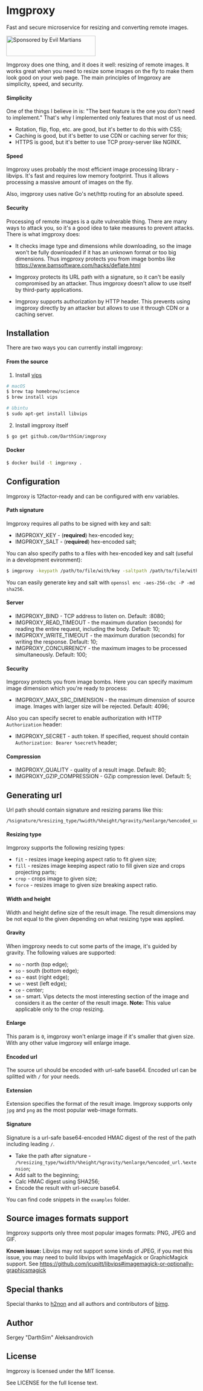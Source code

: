 # Imgproxy

Fast and secure microservice for resizing and converting remote images.

<a href="https://evilmartians.com/?utm_source=overmind">
<img src="https://evilmartians.com/badges/sponsored-by-evil-martians.svg" alt="Sponsored by Evil Martians" width="236" height="54">
</a>

Imgproxy does one thing, and it does it well: resizing of remote images. It works great when you need to resize some images on the fly to make them look good on your web page. The main principles of Imgproxy are simplicity, speed, and security.

#### Simplicity

One of the things I believe in is: "The best feature is the one you don't need to implement." That's why I implemented only features that most of us need.

* Rotation, flip, flop, etc. are good, but it's better to do this with CSS;
* Caching is good, but it's better to use CDN or caching server for this;
* HTTPS is good, but it's better to use TCP proxy-server like NGINX.

#### Speed

Imgproxy uses probably the most efficient image processing library - libvips. It's fast and requires low memory footprint. Thus it allows processing a massive amount of images on the fly.

Also, imgproxy uses native Go's net/http routing for an absolute speed.

#### Security

Processing of remote images is a quite vulnerable thing. There are many ways to attack you, so it's a good idea to take measures to prevent attacks. There is what imgproxy does:

* It checks image type and dimensions while downloading, so the image won't be fully downloaded if it has an unknown format or too big dimensions. Thus imgproxy protects you from image bombs like https://www.bamsoftware.com/hacks/deflate.html

* Imgproxy protects its URL path with a signature, so it can't be easily compromised by an attacker. Thus imgproxy doesn't allow to use itself by third-party applications.

* Imgproxy supports authorization by HTTP header. This prevents using imgproxy directly by an attacker but allows to use it through CDN or a caching server.

## Installation

There are two ways you can currently install imgproxy:

#### From the source

1. Install [vips](https://github.com/jcupitt/libvips)

  ```bash
  # macOS
  $ brew tap homebrew/science
  $ brew install vips

  # Ubintu
  $ sudo apt-get install libvips
  ```

2. Install imgproxy itself

  ```bash
  $ go get github.com/DarthSim/imgproxy
  ```

#### Docker

```bash
$ docker build -t imgproxy .
```

## Configuration

Imgproxy is 12factor-ready and can be configured with env variables.

#### Path signature

Imgproxy requires all paths to be signed with key and salt:

* IMGPROXY_KEY - (**required**) hex-encoded key;
* IMGPROXY_SALT - (**required**) hex-encoded salt;

You can also specify paths to a files with hex-encoded key and salt (useful in a development evironment):

```bash
$ imgproxy -keypath /path/to/file/with/key -saltpath /path/to/file/with/salt
```

You can easily generate key and salt with `openssl enc -aes-256-cbc -P -md sha256`.

#### Server

* IMGPROXY_BIND - TCP address to listen on. Default: :8080;
* IMGPROXY_READ_TIMEOUT - the maximum duration (seconds) for reading the entire request, including the body. Default: 10;
* IMGPROXY_WRITE_TIMEOUT - the maximum duration (seconds) for writing the response. Default: 10;
* IMGPROXY_CONCURRENCY - the maximum images to be processed simultaneously. Default: 100;

#### Security

Imgproxy protects you from image bombs. Here you can specify maximum image dimension which you're ready to process:

* IMGPROXY_MAX_SRC_DIMENSION - the maximum dimension of source image. Images with larger size will be rejected. Default: 4096;

Also you can specify secret to enable authorization with HTTP `Authorization` header:

* IMGPROXY_SECRET - auth token. If specified, request should contain `Authorization: Bearer %secret%` header;

#### Compression

* IMGPROXY_QUALITY - quality of a result image. Default: 80;
* IMGPROXY_GZIP_COMPRESSION - GZip compression level. Default: 5;

## Generating url

Url path should contain signature and resizing params like this:

```
/%signature/%resizing_type/%width/%height/%gravity/%enlarge/%encoded_url.%extension
```

#### Resizing type

Imgproxy supports the following resizing types:

* `fit` - resizes image keeping aspect ratio to fit given size;
* `fill` - resizes image keeping aspect ratio to fill given size and crops projecting parts;
* `crop` - crops image to given size;
* `force` - resizes image to given size breaking aspect ratio.

#### Width and height

Width and height define size of the result image. The result dimensions may be not equal to the given depending on what resizing type was applied.

#### Gravity

When imgproxy needs to cut some parts of the image, it's guided by gravity. The following values are supported:

* `no` - north (top edge);
* `so` - south (bottom edge);
* `ea` - east (right edge);
* `we` - west (left edge);
* `ce` - center;
* `sm` - smart. Vips detects the most interesting section of the image and considers it as the center of the result image. **Note:** This value applicable only to the crop resizing.

#### Enlarge

This param is `0`, imgproxy won't enlarge image if it's smaller that given size. With any other value imgproxy will enlarge image.

#### Encoded url

The source url should be encoded with url-safe base64. Encoded url can be splitted with `/` for your needs.

#### Extension

Extension specifies the format of the result image. Imgproxy supports only `jpg` and `png` as the most popular web-image formats.

#### Signature

Signature is a url-safe base64-encoded HMAC digest of the rest of the path including leading `/`.

* Take the path after signature - `/%resizing_type/%width/%height/%gravity/%enlarge/%encoded_url.%extension`;
* Add salt to the beginning;
* Calc HMAC digest using SHA256;
* Encode the result with url-secure base64.

You can find code snippets in the `examples` folder.

## Source images formats support

Imgproxy supports only three most popular images formats: PNG, JPEG and GIF.

**Known issue:** Libvips may not support some kinds of JPEG, if you met this issue, you may need to build libvips with ImageMagick or GraphicMagick support. See https://github.com/jcupitt/libvips#imagemagick-or-optionally-graphicsmagick

## Special thanks

Special thanks to [h2non](https://github.com/h2non) and all authors and contributors of [bimg](https://github.com/h2non/bimg).

## Author

Sergey "DarthSim" Aleksandrovich

## License

Imgproxy is licensed under the MIT license.

See LICENSE for the full license text.

